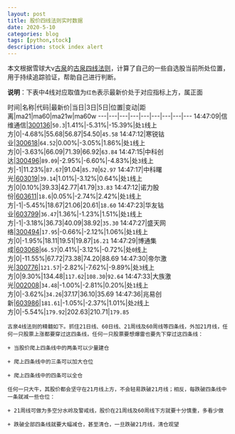```yaml
---
layout: post
title: 股价四线法则实时数据
date: 2020-5-10
categories: blog
tags: [python,stock]
description: stock index alert
---
```



本文根据雪球大v[古泉](https://xueqiu.com/u/7148646888)的[古泉四线法则](https://xueqiu.com/7148646888/130498192)，计算了自己的一些自选股当前所处位置，用于持续追踪验证，帮助自己进行判断。

**说明**：下表中4线对应取值为`红色`表示最新价处于对应指标上方，属正面

时间|名称|代码|最新价|当日|3日|5日|位置|变动|距离|ma21|ma60|ma21w|ma60w
---|---|---|---|---|---|---|---|---
14:47:09|信维通信|[300136](https://xueqiu.com/S/SZ300136)|`50.3`|1.41%|-5.31%|-15.39%|处`1`线上方|0|-4.68%|55.68|56.87|54.50|`45.58`
14:47:12|寒锐钴业|[300618](https://xueqiu.com/S/SZ300618)|`64.52`|0.00%|-3.05%|1.86%|处`1`线上方|0|-3.63%|66.09|71.39|66.92|`63.84`
14:47:15|中科创达|[300496](https://xueqiu.com/S/SZ300496)|`89.09`|-2.95%|-6.60%|-4.83%|处`3`线上方|-1|11.23%|`87.67`|91.04|`85.70`|`62.97`
14:47:17|中科曙光|[603019](https://xueqiu.com/S/SH603019)|`39.14`|1.01%|-3.12%|0.64%|处`1`线上方|0|0.10%|39.33|42.77|41.79|`33.83`
14:47:12|诺力股份|[603611](https://xueqiu.com/S/SH603611)|`18.6`|0.05%|-2.74%|2.42%|处`1`线上方|-1|-5.45%|18.67|21.06|20.61|`18.60`
14:47:23|华友钴业|[603799](https://xueqiu.com/S/SH603799)|`36.47`|1.36%|-1.23%|1.51%|处`1`线上方|-1|-3.18%|36.73|40.09|38.92|`35.30`
14:47:27|盛天网络|[300494](https://xueqiu.com/S/SZ300494)|`17.95`|-0.66%|-2.12%|1.06%|处`1`线上方|0|-1.95%|18.11|19.51|19.87|`16.21`
14:47:29|博通集成|[603068](https://xueqiu.com/S/SH603068)|`66.57`|0.41%|-3.12%|-0.72%|处`0`线上方|0|-11.55%|67.72|73.38|74.20|88.69
14:47:30|帝尔激光|[300776](https://xueqiu.com/S/SZ300776)|`121.57`|-2.82%|-7.62%|-9.89%|处`3`线上方|0|9.30%|134.48|`117.62`|`108.30`|`92.64`
14:47:33|大族激光|[002008](https://xueqiu.com/S/SZ002008)|`34.48`|-1.00%|-2.81%|0.20%|处`1`线上方|0|-3.62%|`34.26`|37.17|36.10|35.69
14:47:36|兆易创新|[603986](https://xueqiu.com/S/SH603986)|`181.61`|-1.05%|-2.37%|1.01%|处`2`线上方|0|-5.54%|`179.92`|202.63|210.71|`179.85`

```
古泉4线法则的精髓如下。抓住21日线、60日线、21周线及60周线等四条线，外加21月线，任何一只股票上涨都要穿过这四条线，任何一只股票要想爆雷也要先下穿过这四条线：

+ 当股价爬上四条线中的两条可以少量建仓

+ 爬上四条线中的三条可以加大仓位

+ 爬上四条线中的四条可以全仓

任何一只大牛，其股价都会坚守在21月线上方，不会轻易跌破21月线；相反，每跌破四条线中一条就减一些仓位：

+ 21周线可做为多空分水岭及警戒线，股价在21周线及60周线下方就要十分慎重，多看少做

+ 跌破全部四条线就要大幅减仓，甚至清仓，一旦跌破21月线，清仓观望
```